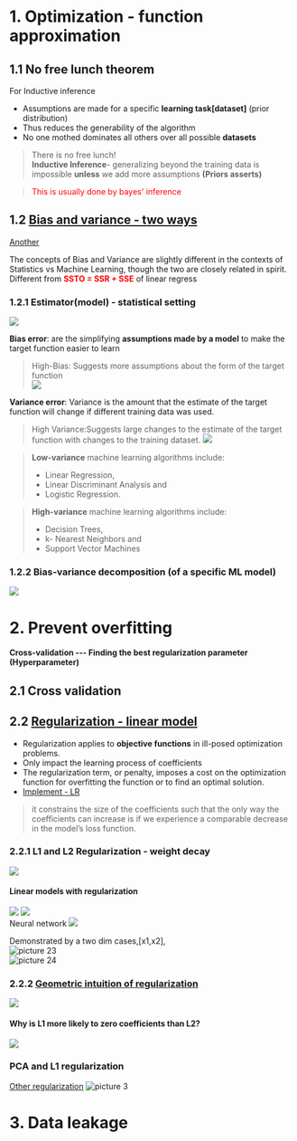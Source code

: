 # 1. Optimization - function approximation
## 1.1 No free lunch theorem
For Inductive inference 
- Assumptions are made for a specific **learning task[dataset]** (prior distribution)
- Thus reduces the generability of the algorithm
- No one mothed dominates all others over all possible **datasets**
> There is no free lunch!  
>**Inductive Inference**- generalizing beyond the training data is impossible **unless** we add more assumptions **(Priors asserts)**

><font color='red'>This is usually done by bayes' inference</font>

## 1.2 [Bias and variance - two ways ](http://cs229.stanford.edu/summer2020/BiasVarianceAnalysis.pdf)
[Another](https://www.datacamp.com/community/tutorials/tutorial-ridge-lasso-elastic-net)   

The concepts of Bias and Variance are slightly different in the contexts of Statistics
vs Machine Learning, though the two are closely related in spirit.
Different from <font color='red'>**SSTO = SSR + SSE**</font> of linear regress
### 1.2.1 **Estimator(model) - statistical setting** 
![](.4_2_3_Overfitting_images/797a90f7.png)

**Bias error**: are the simplifying **assumptions made by a model** to make the target function easier to learn

>High-Bias: Suggests more assumptions about the form of the target function  
> ![](.4_2_3_Overfitting_images/72d6637a.png)

**Variance error**: 
Variance is the amount that the estimate of the target function will change if different training data was used. 
>High Variance:Suggests large changes to the estimate of the target function with changes to the training dataset.
> ![](.4_2_3_Overfitting_images/5844091d.png)


>**Low-variance** machine learning algorithms include:
>- Linear Regression, 
>- Linear Discriminant Analysis and 
>- Logistic Regression.  

>**High-variance** machine learning algorithms include: 
>- Decision Trees, 
>- k- Nearest Neighbors and 
>- Support Vector Machines

### 1.2.2 Bias-variance decomposition (of a specific ML model)
![](.ML_concepts_images/3165f524.png) 


# 2. Prevent overfitting
**Cross-validation --- Finding the best regularization parameter (Hyperparameter)**
## 2.1 Cross validation
## 2.2 [Regularization - linear model](https://charlesliuyx.github.io/2017/10/03/%E3%80%90%E7%9B%B4%E8%A7%82%E8%AF%A6%E8%A7%A3%E3%80%91%E4%BB%80%E4%B9%88%E6%98%AF%E6%AD%A3%E5%88%99%E5%8C%96/)
- Regularization applies to **objective functions** in ill-posed optimization problems.
- Only impact the learning process of coefficients
- The regularization term, or penalty, imposes a cost on the 
optimization function for overfitting the function or to find an optimal solution.  
- [Implement - LR](https://harvard-iacs.github.io/2018-CS109A/labs/lab-5/student/)
>it constrains the size of the coefficients such that the only way the coefficients can increase is if we experience a comparable decrease in the model’s loss function.

### 2.2.1 L1 and L2 Regularization - weight decay
![](.4_2_3_Overfitting_images/5a84aca4.png)
#### Linear models with regularization
![](.4_2_3_Overfitting_images/8695a7af.png)
![](.4_2_3_Overfitting_images/5cf1909a.png)  
Neural network
![](.4_2_3_Overfitting_images/2cb09444.png)

Demonstrated by a two dim cases,[x1,x2],  
![picture 23](../../images/fe760d8787fa3530799a10a9274d9ac31c708199302f3f7ceb2cb771beb218cf.png)  
![picture 24](../../images/e70e24de974a697bd03f2d53371e41417f2404e06f02f4d2d3009255c5078042.png)  

### 2.2.2 [Geometric intuition of regularization](https://explained.ai/regularization/index.html)
![](.4_2_3_Overfitting_images/9fa83732.png)
#### Why is L1 more likely to zero coefficients than L2?
![](.4_2_3_Overfitting_images/ab17c459.png)

### PCA and L1 regularization
[Other regularization](https://en.wikipedia.org/wiki/Regularization_(mathematics)#Classification)
![picture 3](../../images/fb23b13f94a92b1dbf58cf9c0493063ef4daccd92903c0339331e87f5f013ff4.png)  


# 3. Data leakage

